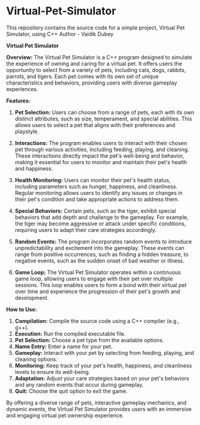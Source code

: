 # Virtual-Pet-Simulator
This repository contains the source code for a simple project, Virtual Pet Simulator, using C++
Author - Vaidik Dubey

**Virtual Pet Simulator**

**Overview:**
The Virtual Pet Simulator is a C++ program designed to simulate the experience of owning and caring for a virtual pet. It offers users the opportunity to select from a variety of pets, including cats, dogs, rabbits, parrots, and tigers. Each pet comes with its own set of unique characteristics and behaviors, providing users with diverse gameplay experiences.

**Features:**

1. **Pet Selection:** Users can choose from a range of pets, each with its own distinct attributes, such as size, temperament, and special abilities. This allows users to select a pet that aligns with their preferences and playstyle.

2. **Interactions:** The program enables users to interact with their chosen pet through various activities, including feeding, playing, and cleaning. These interactions directly impact the pet's well-being and behavior, making it essential for users to monitor and maintain their pet's health and happiness.

3. **Health Monitoring:** Users can monitor their pet's health status, including parameters such as hunger, happiness, and cleanliness. Regular monitoring allows users to identify any issues or changes in their pet's condition and take appropriate actions to address them.

4. **Special Behaviors:** Certain pets, such as the tiger, exhibit special behaviors that add depth and challenge to the gameplay. For example, the tiger may become aggressive or attack under specific conditions, requiring users to adapt their care strategies accordingly.

5. **Random Events:** The program incorporates random events to introduce unpredictability and excitement into the gameplay. These events can range from positive occurrences, such as finding a hidden treasure, to negative events, such as the sudden onset of bad weather or illness.

6. **Game Loop:** The Virtual Pet Simulator operates within a continuous game loop, allowing users to engage with their pet over multiple sessions. This loop enables users to form a bond with their virtual pet over time and experience the progression of their pet's growth and development.

**How to Use:**
1. **Compilation:** Compile the source code using a C++ compiler (e.g., g++).
2. **Execution:** Run the compiled executable file.
3. **Pet Selection:** Choose a pet type from the available options.
4. **Name Entry:** Enter a name for your pet.
5. **Gameplay:** Interact with your pet by selecting from feeding, playing, and cleaning options.
6. **Monitoring:** Keep track of your pet's health, happiness, and cleanliness levels to ensure its well-being.
7. **Adaptation:** Adjust your care strategies based on your pet's behaviors and any random events that occur during gameplay.
8. **Quit:** Choose the quit option to exit the game.

By offering a diverse range of pets, interactive gameplay mechanics, and dynamic events, the Virtual Pet Simulator provides users with an immersive and engaging virtual pet ownership experience.
